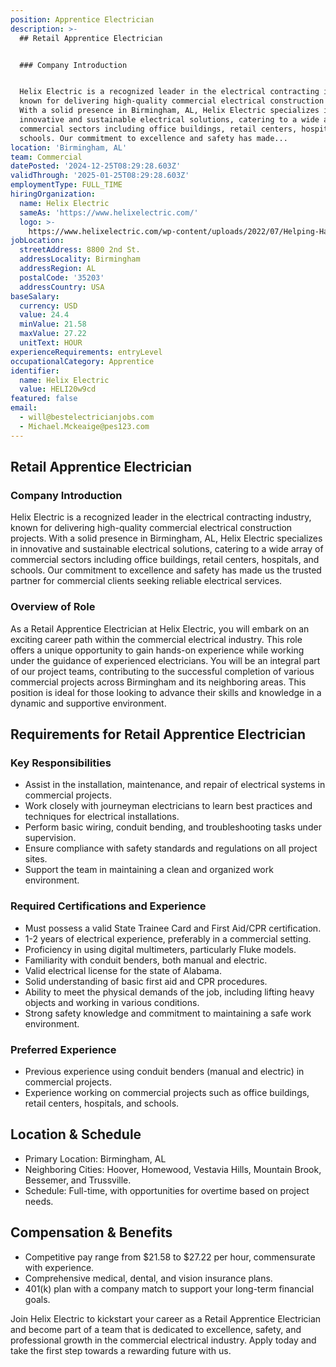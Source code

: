 ```yaml
---
position: Apprentice Electrician
description: >-
  ## Retail Apprentice Electrician


  ### Company Introduction


  Helix Electric is a recognized leader in the electrical contracting industry,
  known for delivering high-quality commercial electrical construction projects.
  With a solid presence in Birmingham, AL, Helix Electric specializes in
  innovative and sustainable electrical solutions, catering to a wide array of
  commercial sectors including office buildings, retail centers, hospitals, and
  schools. Our commitment to excellence and safety has made...
location: 'Birmingham, AL'
team: Commercial
datePosted: '2024-12-25T08:29:28.603Z'
validThrough: '2025-01-25T08:29:28.603Z'
employmentType: FULL_TIME
hiringOrganization:
  name: Helix Electric
  sameAs: 'https://www.helixelectric.com/'
  logo: >-
    https://www.helixelectric.com/wp-content/uploads/2022/07/Helping-Hands-Logo_Blue-e1656694113799.jpg
jobLocation:
  streetAddress: 8800 2nd St.
  addressLocality: Birmingham
  addressRegion: AL
  postalCode: '35203'
  addressCountry: USA
baseSalary:
  currency: USD
  value: 24.4
  minValue: 21.58
  maxValue: 27.22
  unitText: HOUR
experienceRequirements: entryLevel
occupationalCategory: Apprentice
identifier:
  name: Helix Electric
  value: HELI20w9cd
featured: false
email:
  - will@bestelectricianjobs.com
  - Michael.Mckeaige@pes123.com
---
```




## Retail Apprentice Electrician

### Company Introduction

Helix Electric is a recognized leader in the electrical contracting industry, known for delivering high-quality commercial electrical construction projects. With a solid presence in Birmingham, AL, Helix Electric specializes in innovative and sustainable electrical solutions, catering to a wide array of commercial sectors including office buildings, retail centers, hospitals, and schools. Our commitment to excellence and safety has made us the trusted partner for commercial clients seeking reliable electrical services.

### Overview of Role

As a Retail Apprentice Electrician at Helix Electric, you will embark on an exciting career path within the commercial electrical industry. This role offers a unique opportunity to gain hands-on experience while working under the guidance of experienced electricians. You will be an integral part of our project teams, contributing to the successful completion of various commercial projects across Birmingham and its neighboring areas. This position is ideal for those looking to advance their skills and knowledge in a dynamic and supportive environment.

## Requirements for Retail Apprentice Electrician

### Key Responsibilities

- Assist in the installation, maintenance, and repair of electrical systems in commercial projects.
- Work closely with journeyman electricians to learn best practices and techniques for electrical installations.
- Perform basic wiring, conduit bending, and troubleshooting tasks under supervision.
- Ensure compliance with safety standards and regulations on all project sites.
- Support the team in maintaining a clean and organized work environment.

### Required Certifications and Experience

- Must possess a valid State Trainee Card and First Aid/CPR certification.
- 1-2 years of electrical experience, preferably in a commercial setting.
- Proficiency in using digital multimeters, particularly Fluke models.
- Familiarity with conduit benders, both manual and electric.
- Valid electrical license for the state of Alabama.
- Solid understanding of basic first aid and CPR procedures.
- Ability to meet the physical demands of the job, including lifting heavy objects and working in various conditions.
- Strong safety knowledge and commitment to maintaining a safe work environment.

### Preferred Experience

- Previous experience using conduit benders (manual and electric) in commercial projects.
- Experience working on commercial projects such as office buildings, retail centers, hospitals, and schools.

## Location & Schedule

- Primary Location: Birmingham, AL
- Neighboring Cities: Hoover, Homewood, Vestavia Hills, Mountain Brook, Bessemer, and Trussville.
- Schedule: Full-time, with opportunities for overtime based on project needs.

## Compensation & Benefits

- Competitive pay range from $21.58 to $27.22 per hour, commensurate with experience.
- Comprehensive medical, dental, and vision insurance plans.
- 401(k) plan with a company match to support your long-term financial goals.
  
Join Helix Electric to kickstart your career as a Retail Apprentice Electrician and become part of a team that is dedicated to excellence, safety, and professional growth in the commercial electrical industry. Apply today and take the first step towards a rewarding future with us.